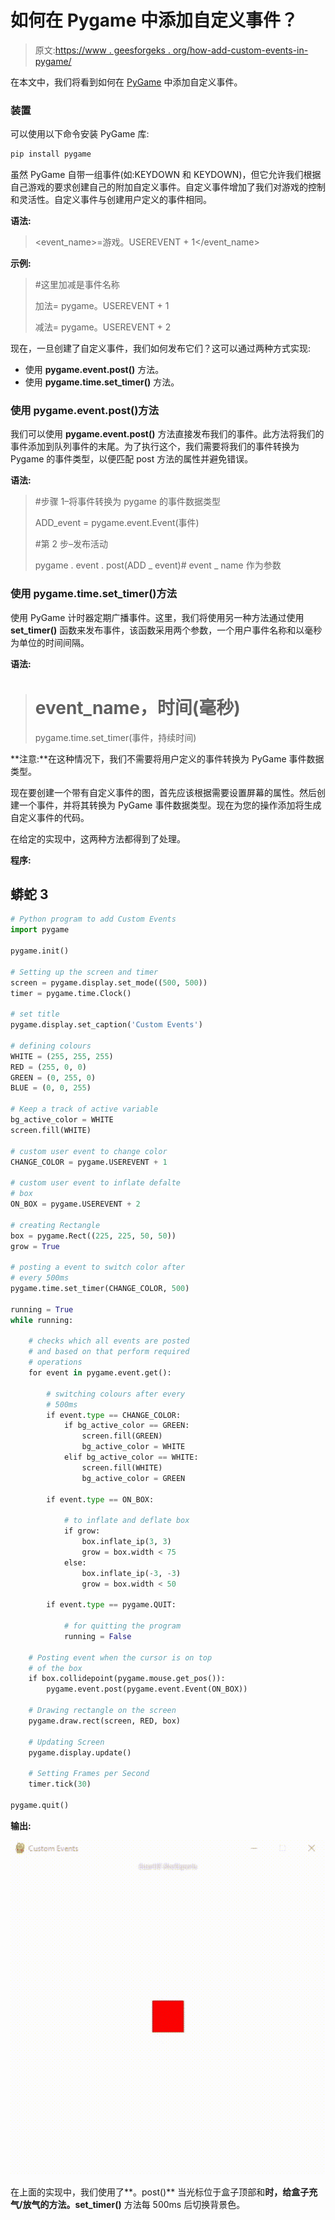 # 如何在 Pygame 中添加自定义事件？

> 原文:[https://www . geesforgeks . org/how-add-custom-events-in-pygame/](https://www.geeksforgeeks.org/how-to-add-custom-events-in-pygame/)

在本文中，我们将看到如何在 [PyGame](https://www.geeksforgeeks.org/introduction-to-pygame/) 中添加自定义事件。

### 装置

可以使用以下命令安装 PyGame 库:

```py
pip install pygame
```

虽然 PyGame 自带一组事件(如:KEYDOWN 和 KEYDOWN)，但它允许我们根据自己游戏的要求创建自己的附加自定义事件。自定义事件增加了我们对游戏的控制和灵活性。自定义事件与创建用户定义的事件相同。

**语法:**

> <event_name>=游戏。USEREVENT + 1</event_name>

**示例:**

> #这里加减是事件名称
> 
> 加法= pygame。USEREVENT + 1
> 
> 减法= pygame。USEREVENT + 2

现在，一旦创建了自定义事件，我们如何发布它们？这可以通过两种方式实现:

*   使用 **pygame.event.post()** 方法。
*   使用 **pygame.time.set_timer()** 方法。

### 使用 pygame.event.post()方法

我们可以使用 **pygame.event.post()** 方法直接发布我们的事件。此方法将我们的事件添加到队列事件的末尾。为了执行这个，我们需要将我们的事件转换为 Pygame 的事件类型，以便匹配 post 方法的属性并避免错误。

**语法:**

> #步骤 1–将事件转换为 pygame 的事件数据类型
> 
> ADD_event = pygame.event.Event(事件)
> 
> #第 2 步–发布活动
> 
> pygame . event . post(ADD _ event)# event _ name 作为参数

### 使用 pygame.time.set_timer()方法

使用 PyGame 计时器定期广播事件。这里，我们将使用另一种方法通过使用 **set_timer()** 函数来发布事件，该函数采用两个参数，一个用户事件名称和以毫秒为单位的时间间隔。

**语法:**

> # event_name，时间(毫秒)
> 
> pygame.time.set_timer(事件，持续时间)

**注意:**在这种情况下，我们不需要将用户定义的事件转换为 PyGame 事件数据类型。

现在要创建一个带有自定义事件的图，首先应该根据需要设置屏幕的属性。然后创建一个事件，并将其转换为 PyGame 事件数据类型。现在为您的操作添加将生成自定义事件的代码。

在给定的实现中，这两种方法都得到了处理。

**程序:**

## 蟒蛇 3

```py
# Python program to add Custom Events
import pygame

pygame.init()

# Setting up the screen and timer
screen = pygame.display.set_mode((500, 500))
timer = pygame.time.Clock()

# set title
pygame.display.set_caption('Custom Events')

# defining colours
WHITE = (255, 255, 255)
RED = (255, 0, 0)
GREEN = (0, 255, 0)
BLUE = (0, 0, 255)

# Keep a track of active variable
bg_active_color = WHITE
screen.fill(WHITE)

# custom user event to change color
CHANGE_COLOR = pygame.USEREVENT + 1

# custom user event to inflate defalte
# box
ON_BOX = pygame.USEREVENT + 2

# creating Rectangle
box = pygame.Rect((225, 225, 50, 50))
grow = True

# posting a event to switch color after 
# every 500ms
pygame.time.set_timer(CHANGE_COLOR, 500)

running = True
while running:

    # checks which all events are posted
    # and based on that perform required
    # operations
    for event in pygame.event.get():

        # switching colours after every
        # 500ms
        if event.type == CHANGE_COLOR:
            if bg_active_color == GREEN:
                screen.fill(GREEN)
                bg_active_color = WHITE
            elif bg_active_color == WHITE:
                screen.fill(WHITE)
                bg_active_color = GREEN

        if event.type == ON_BOX:

            # to inflate and deflate box
            if grow:
                box.inflate_ip(3, 3)
                grow = box.width < 75
            else:
                box.inflate_ip(-3, -3)
                grow = box.width < 50

        if event.type == pygame.QUIT:

            # for quitting the program
            running = False

    # Posting event when the cursor is on top 
    # of the box
    if box.collidepoint(pygame.mouse.get_pos()):
        pygame.event.post(pygame.event.Event(ON_BOX))

    # Drawing rectangle on the screen
    pygame.draw.rect(screen, RED, box)

    # Updating Screen
    pygame.display.update()

    # Setting Frames per Second
    timer.tick(30)

pygame.quit()
```

**输出:**

![](img/e508b7cee074d51c241474e99c0ab07b.png)

在上面的实现中，我们使用了**。post()** 当光标位于盒子顶部和**时，给盒子充气/放气的方法。set_timer()** 方法每 500ms 后切换背景色。